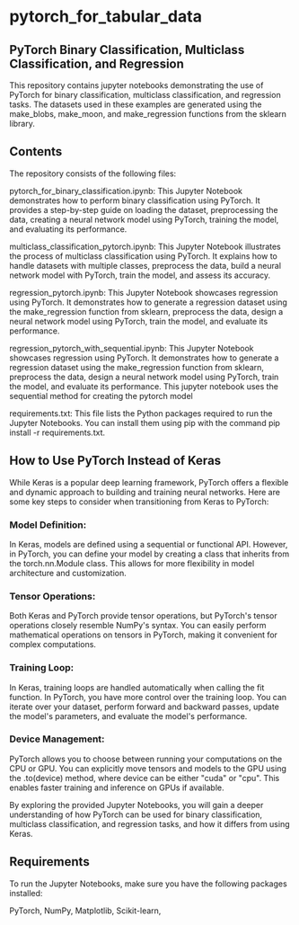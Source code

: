 # pytorch_for_tabular_data

## PyTorch Binary Classification, Multiclass Classification, and Regression
This repository contains jupyter notebooks demonstrating the use of PyTorch for binary classification, multiclass classification, and regression tasks. The datasets used in these examples are generated using the make_blobs, make_moon, and make_regression functions from the sklearn library.

## Contents
The repository consists of the following files:

pytorch_for_binary_classification.ipynb: This Jupyter Notebook demonstrates how to perform binary classification using PyTorch. It provides a step-by-step guide on loading the dataset, preprocessing the data, creating a neural network model using PyTorch, training the model, and evaluating its performance.

multiclass_classification_pytorch.ipynb: This Jupyter Notebook illustrates the process of multiclass classification using PyTorch. It explains how to handle datasets with multiple classes, preprocess the data, build a neural network model with PyTorch, train the model, and assess its accuracy.

regression_pytorch.ipynb: This Jupyter Notebook showcases regression using PyTorch. It demonstrates how to generate a regression dataset using the make_regression function from sklearn, preprocess the data, design a neural network model using PyTorch, train the model, and evaluate its performance.

regression_pytorch_with_sequential.ipynb: This Jupyter Notebook showcases regression using PyTorch. It demonstrates how to generate a regression dataset using the make_regression function from sklearn, preprocess the data, design a neural network model using PyTorch, train the model, and evaluate its performance. This jupyter notebook uses the sequential method for creating the pytorch model

requirements.txt: This file lists the Python packages required to run the Jupyter Notebooks. You can install them using pip with the command pip install -r requirements.txt.

## How to Use PyTorch Instead of Keras
While Keras is a popular deep learning framework, PyTorch offers a flexible and dynamic approach to building and training neural networks. Here are some key steps to consider when transitioning from Keras to PyTorch:

### Model Definition: 
In Keras, models are defined using a sequential or functional API. However, in PyTorch, you can define your model by creating a class that inherits from the torch.nn.Module class. This allows for more flexibility in model architecture and customization.

### Tensor Operations: 
Both Keras and PyTorch provide tensor operations, but PyTorch's tensor operations closely resemble NumPy's syntax. You can easily perform mathematical operations on tensors in PyTorch, making it convenient for complex computations.

### Training Loop: 
In Keras, training loops are handled automatically when calling the fit function. In PyTorch, you have more control over the training loop. You can iterate over your dataset, perform forward and backward passes, update the model's parameters, and evaluate the model's performance.

### Device Management: 
PyTorch allows you to choose between running your computations on the CPU or GPU. You can explicitly move tensors and models to the GPU using the .to(device) method, where device can be either "cuda" or "cpu". This enables faster training and inference on GPUs if available.

By exploring the provided Jupyter Notebooks, you will gain a deeper understanding of how PyTorch can be used for binary classification, multiclass classification, and regression tasks, and how it differs from using Keras.

## Requirements
To run the Jupyter Notebooks, make sure you have the following packages installed:

PyTorch,
NumPy,
Matplotlib,
Scikit-learn,
